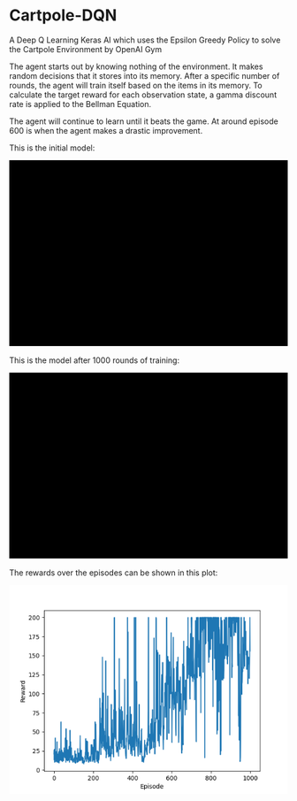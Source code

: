 # Cartpole-DQN

A Deep Q Learning Keras AI which uses the Epsilon Greedy Policy to solve the Cartpole Environment by OpenAI Gym


The agent starts out by knowing nothing of the environment. It makes random decisions that it stores into its memory. After a specific number of rounds, the agent will train itself based on the items in its memory. To calculate the target reward for each observation state, a gamma discount rate is applied to the Bellman Equation.

The agent will continue to learn until it beats the game. At around episode 600 is when the agent makes a drastic improvement.

This is the initial model:

![Untrained Model](./assets/untrained.gif?raw=true)


This is the model after 1000 rounds of training:

![Trained Model](./assets/trained.gif?raw=true)



The rewards over the episodes can be shown in this plot:

![Progress](./assets/progress.png?raw=true)
